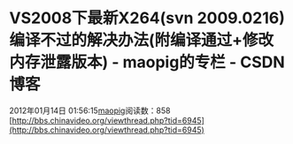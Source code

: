 # VS2008下最新X264(svn 2009.0216)编译不过的解决办法(附编译通过+修改内存泄露版本) - maopig的专栏 - CSDN博客
2012年01月14日 01:56:15[maopig](https://me.csdn.net/maopig)阅读数：858
[http://bbs.chinavideo.org/viewthread.php?tid=6945](http://bbs.chinavideo.org/viewthread.php?tid=6945)
